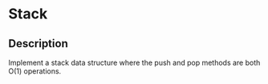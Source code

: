 # Stack

## Description

Implement a stack data structure where the push and pop methods are both O(1) operations.
